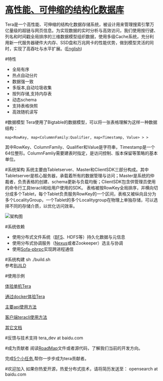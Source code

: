 [高性能、可伸缩的结构化数据库](http://github.com/baidu/tera)
====
Tera是一个高性能、可伸缩的结构化数据存储系统，被设计用来管理搜索引擎万亿量级的超链与网页信息。为实现数据的实时分析与高效访问，我们使用按行键、列名和时间戳全局排序的三维数据模型组织数据，使用多级Cache系统，充分利用新一代服务器硬件大内存、SSD盘和万兆网卡的性能优势，做到模型灵活的同时，实现了高吞吐与水平扩展。([English](README.md))

#特性
 * 全局有序
 * 热点自动分片
 * 数据强一致
 * 多版本,自动垃圾收集
 * 按列存储,支持内存表
 * 动态schema
 * 支持表格快照
 * 高效随机读写

#数据模型
Tera使用了Bigtable的数据模型，可以将一张表格理解为这样一种数据结构：
```
map<RowKey, map<ColummnFamily:Qualifier, map<Timestamp, Value> > >
```
其中RowKey、ColumnFamily、Qualifier和Value是字符串，Timestamp是一个64位整形。ColumnFamliy需要建表时指定，是访问控制、版本保留等策略的基本单位。

#系统架构
系统主要由Tabletserver、Master和ClientSDK三部分构成。其中Tabletserver是核心服务器，承载着所有的数据管理与访问；Master是系统的仲裁者，负责表格的创建、schema更新与负载均衡；ClientSDK包含供管理员使用的命令行工具teracli和给用户使用的SDK。
表格被按RowKey全局排序，并横向切分成多个Tablet，每个Tablet负责服务RowKey的一个区间，表格又被纵向且分为多个LocalityGroup，一个Tablet的多个Localitygroup在物理上单独存储，可以选择不同的存储介质，以优化访问效率。

![架构图](resources/images/arch.png)

#系统依赖
 * 使用分布式文件系统（[BFS](https://github.com/baidu/bfs)、HDFS等）持久化数据与元信息
 * 使用分布式协调服务（[Nexus](https://github.com/baidu/ins/)或者Zookeeper）选主与协调
 * 使用[Sofa-pbrpc](https://github.com/baidu/sofa-pbrpc/)实现跨进程通信

#系统构建
sh ./build.sh  
参考[BUILD](BUILD-cn)

#使用示例

[体验单机Tera](doc/cn/onebox.md)

[通过docker体验Tera](example/docker)

[主要api使用方法](doc/cn/sdk_guide.md)

[客户端teracli使用方法](doc/cn/teracli.md)

[其它文档](doc/cn/README.md)

#反馈与技术支持
tera_dev at baidu.com

#成为贡献者
阅读[RoadMap](doc/cn/roadmap.md)文件或者源代码，了解我们当前的开发方向。

完成[5个小任务](doc/to_be_a_contributor.md),帮你一步步成为tera贡献者。

#欢迎加入
如果你热爱开源，热爱分布式技术，请将简历发送至： 
opensearch at baidu.com
